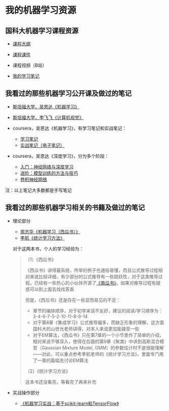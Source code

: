 # 我的机器学习资源

## 国科大机器学习课程资源

- [课程大纲](https://github.com/Ming-Lian/Machine-Learning-Course-in-UCAS/wiki/%E8%AF%BE%E7%A8%8B%E5%A4%A7%E7%BA%B2)

- [课程课件](https://github.com/Ming-Lian/Machine-Learning-Course-in-UCAS/releases)

- 课程视频（B站）

- [我的学习笔记](./%E5%AD%A6%E4%B9%A0%E7%AC%94%E8%AE%B0%EF%BC%9A%E5%9B%BD%E7%A7%91%E5%A4%A7%E6%9C%BA%E5%99%A8%E5%AD%A6%E4%B9%A0%E8%AF%BE%E7%A8%8B.md)

## 我看过的那些机器学习公开课及做过的笔记

- [斯坦福大学，吴恩达《机器学习》](./%E5%AD%A6%E4%B9%A0%E7%AC%94%E8%AE%B0%EF%BC%9A%E6%96%AF%E5%9D%A6%E7%A6%8F%E5%A4%A7%E5%AD%A6%E6%9C%BA%E5%99%A8%E5%AD%A6%E4%B9%A0%E5%85%AC%E5%BC%80%E8%AF%BE.md)

- [斯坦福大学，李飞飞《计算机视觉》](./%E5%AD%A6%E4%B9%A0%E7%AC%94%E8%AE%B0%EF%BC%9A%E6%96%AF%E5%9D%A6%E7%A6%8F%E5%A4%A7%E5%AD%A6%E8%AE%A1%E7%AE%97%E6%9C%BA%E8%A7%86%E8%A7%89%E5%85%AC%E5%BC%80%E8%AF%BE.md)

- coursera，吴恩达《机器学习》，有学习笔记和实战笔记：
    - [学习笔记](./Andrew%20Ng%EF%BC%9ACoursera%E6%9C%BA%E5%99%A8%E5%AD%A6%E4%B9%A0%E8%AF%BE%E7%A8%8B.md)
    - [实战笔记（电子笔记）](./AndrewNG-Coursera-Homework.md)

- coursera，吴恩达《深度学习》，分为多个阶段：
    - [入门：神经网络与深度学习](./%E5%AD%A6%E4%B9%A0%E7%AC%94%E8%AE%B0%EF%BC%9A%E7%A5%9E%E7%BB%8F%E7%BD%91%E7%BB%9C%E4%B8%8E%E6%B7%B1%E5%BA%A6%E5%AD%A6%E4%B9%A0.md)
    - [进阶：模型训练的方法与技巧](./%E5%AD%A6%E4%B9%A0%E7%AC%94%E8%AE%B0%EF%BC%9A%E6%94%B9%E5%96%84%E6%B7%B1%E5%B1%82%E7%A5%9E%E7%BB%8F%E7%BD%91%E7%BB%9C.md)
    - [卷积神经网络](./学习笔记%EF%BC%9A卷积神经网络.md)

注：以上笔记大多数都是手写笔记

## 我看过的那些机器学习相关的书籍及做过的笔记

- 理论部分
    - [周志华《机器学习（西瓜书）》](./%E8%A5%BF%E7%93%9C%E4%B9%A6%E7%AC%94%E8%AE%B0.md)
    - [李航《统计学习方法》]()

    对于这两本书，个人的学习经验为：

    > （1）《西瓜书》
    >
    > 《西瓜书》讲得最系统，所举的例子也通俗易懂，而且公式推导过程相对来说比较详细，有少部分的公式推导有一些跳跃性，对于这类推导过程，已经有一些热心的小伙伴开源了[《南瓜书》](https://datawhalechina.github.io/pumpkin-book/#/)，如果对推导过程有疑惑可以到上面去找找答案
    >
    > 但是，《西瓜书》还是存在一些显而易见的不足：
    >
    > - 章节的编排顺序，对于初学来说不友好，建议的阅读/学习顺序为：3-4-6-7-5-2-10-11-8-9-14
    > - 对于第8章《集成学习》公式推导偏多，而缺乏形象的理解，这方面国科大的山世光老师讲得，对本人来说更加能接受一些
    > - 对于EM算法，《西瓜书》只在第7章的一个小节里作了简单的介绍，相对来说不够深入，使得在后面的第9章《聚类》中讲到高斯混合模型（Gaussian Mixture Model, GMM）的参数估计时不是很能理解——对此，可以重点参考李航老师的《统计学习方法》，里面专门用了一章的篇幅去讨论EM算法
    >
    > （2）《统计学习方法》
    >
    > 这本书还没看完，等看完了再来补充

- 实战操作部分
    - [《机器学习实战：基于scikit-learn和TensorFlow》]()
